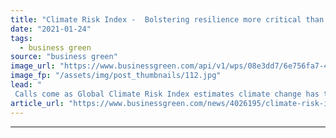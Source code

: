 ```yaml
---
title: "Climate Risk Index -  Bolstering resilience more critical than ever as climate impacts escalate"
date: "2021-01-24"
tags: 
  - business green
source: "business green"
image_url: "https://www.businessgreen.com/api/v1/wps/08e3dd7/6e756fa7-47d6-4cc0-856d-b94debacc62e/10/Hurricane-Harvey-impact-185x114.jpg"
image_fp: "/assets/img/post_thumbnails/112.jpg"
lead: "
 Calls come as Global Climate Risk Index estimates climate change has taken 475, 000 lives and incurred $2.56tr of economic damages between 2000 and 2019 ..."
article_url: "https://www.businessgreen.com/news/4026195/climate-risk-index-bolstering-resilience-critical-climate-impacts-escalate"
---
```


---
